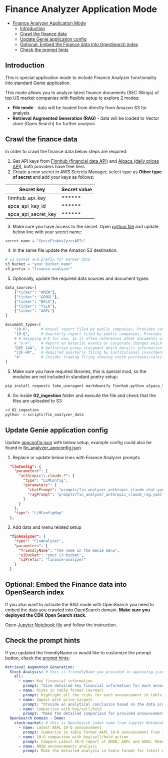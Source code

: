 # Finance Analyzer Application Mode

- [Finance Analyzer Application Mode](#finance-analyzer-application-mode)
  - [Introduction](#introduction)
  - [Crawl the finance data](#crawl-the-finance-data)
  - [Update Genie application config](#update-genie-application-config)
  - [Optional: Embed the Finance data into OpenSearch index](#optional-embed-the-finance-data-into-opensearch-index)
  - [Check the prompt hints](#check-the-prompt-hints)

## Introduction

This is special application mode to include Finance Analyzer functionality into standard Genie application.

This mode allows you to analyze latest finance documents (SEC fillings) of top US market companies with flexible setup to explore 2 modes:
- **File mode** - data will be loaded from directly from Amazon S3 for analysis
- **Retrieval Augmented Generation (RAG)** - data will be loaded to Vector store (Open Search) for further analysis


## Crawl the finance data

In order to crawl the finance data below steps are required:

1. Get API keys from [Finnhub (financial data API)](https://finnhub.io/) and [Alpaca (daily prices API)](https://alpaca.markets/), both providers have free tiers
2. Create a new secret in AWS Secrets Manager, select type as **Other type of secret** and add your keys as follows:

| Secret key          | Secret value  |
| --------            | --------      |
| finnhub_api_key     | ******        |
| apca_api_key_id     | ******        |
| apca_api_secret_key | ******        |

3. Make sure you have access to the secret. Open [python file](../../../../02_ingestion/scripts/fin_analyzer_data.py) and update below line with your secret name:

```python
secret_name = "GenieFinAnalyzerAPIs"
```

4. In the same file update the Amazon S3 destination:

```python
# S3 bucket and prefix for market data
s3_bucket = "your_bucket_name"
s3_prefix = "finance-analyzer"
```

5. Optionally, update the required data sources and document types:

```python
data_sources=[
    {"ticker": "AMZN"}, 
    {"ticker": "GOOGL"}, 
    {"ticker": "NFLX"}, 
    {"ticker": "TSLA"}, 
    {"ticker": "AAPL"}
]

document_types=[
    "10-K",     # Annual report filed by public companies. Provides comprehensive summary of company's performance. Contains audited financial statements.
    "10-Q",     # Quarterly report filed by public companies. Provides unaudited financial statements and update on operations. 
    # # Skipping 8-K for now, as it often references other documents without substantial standalone information
    # "8-K",    # Report on material events or corporate changes which is filed as needed. Used to announce major events like mergers, CEO change, bankruptcy.
    "DEF 14A",  # Definitive proxy statement which details information for shareholders ahead of annual shareholder meeting.
    "13F-HR",   # Required quarterly filing by institutional investment managers detailing their equity holdings. 
    "4"         # Insider trading filing showing stock purchases/sales by corporate insiders.
]
```
5. Make sure you have required libraries, this is special mod, so the modules are not included in standard poetry setup:
```bash
pip install requests fake_useragent markdownify finnhub-python alpaca_trade_api
```
6. Go inside **02_ingestion** folder and execute the file and check that the files are uploaded to S3

```bash
cd 02_ingestion 
python -m scripts/fin_analyzer_data
```

## Update Genie application config

Update [appconfig.json](../appconfig.json) with below setup, example config could also be found in [fin_analyzer_appconfig.json](../../../example_app_configs/fin_analyzer_appconfig.json)

1. Replace or update below lines with Finance Analyzer prompts
```json
  "llmConfig": {
    "parameters": {
      "anthropic\\.claude.*": {
        "type": "LLMConfig",
        "parameters": {
          "chatPrompt": "prompts/fin_analyzer_anthropic_claude_chat.yaml",
          "ragPrompt": "prompts/fin_analyzer_anthropic_claude_rag.yaml"
        }
      }
    },
    "type": "LLMConfigMap"
  },

``` 

2. Add data and menu related setup
```json
  "finAnalyzer": {
    "type": "FinAnalyzer",
    "parameters": {
      "friendlyName": "The name in the Genie menu", 
      "s3Bucket": "your S3 bucket",
      "s3Prefix": "finance-analyzer"
    }
  }

```

## Optional: Embed the Finance data into OpenSearch index

If you also want to activate the RAG mode with OpenSearch you need to embed the data you crawled into OpenSearch domain. 
**Make sure you deployed the CDK Open Search stack.**

Open [Jupyter Notebook file](../../../../02_ingestion/50_ingest_stock_embeddings_to_opensearch.ipynb) and follow the instruction.

## Check the prompt hints
If you updated the friendlyName or would like to customize the prompt button, check the [prompt hints](../prompts/hints.yaml):
```yaml
Retrieval Augmented Generation:
  Stock Analysis: # this is friendlyName you provided in appconfig.json file
    all:
      - name: Key financial information
        prompt: "Give detailed key financial information for each announcement, split the highlights and lowlights #graph"
      - name: Risks in table format (German)
        prompt: Highlight all the risks for each announcement in table format, give this information in German
      - name: Impact with price targets
        prompt: "Provide an analytical conclusion based on the data provided. Summarize if the announcement had a positive or negative impact and any patterns or trends observed #graph"
      - name: Comparison with buy/sell/hold
        prompt: "Make the detailed comparison for provided announcements, recommend buy/sell/hold actions, assume the most probable scenario, also what in your opinion will be a price in 6, 12 and 24 month for each company. Put all the details into table #graph"
  OpenSearch Domain - Demo:
    stock-market: # this is OpenSearch index name from Jupyter Notebook
      - name: Latest AAPL 10-Q announcement
        prompt: Summarize in table format AAPL 10-K announcement from 1st of July 2023
      - name: 10-Q comparison with buy/sell/hold action
        prompt: Compare Latest 10-Q report of AMZN, AAPL and GOOG. Make the comparison in table format, include buy/hold/sell recommendation and price forecast for the next 6, 12 and 24 months
      - name: AMZN announcements analysis
        prompt: Make the detailed analysis in table format for latest AMZN announcements, recommend buy/sell/hold actions, assume the most probable scenario, also what in your opinion will be a price in 6, 12 and 24 month for each company
```
